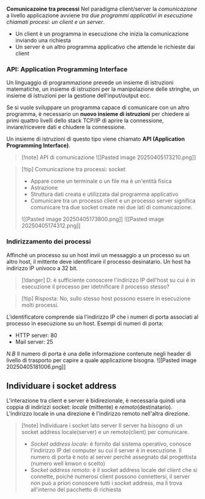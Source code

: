 **Comunicazoine tra processi**
Nel paradigma client/server la *comunicazione* a livello applicazione avviene *tra due programmi applicativi in esecuzione chiamati procesi: un client e un server*.
- Un client è un programma in esecuzione che inizia la comunicazione inviando una richiesta
- Un server è un altro programma applicativo che attende le richieste dai client
### API: Application Programming Interface 
Un linguaggio di programmazione prevede un insieme di istruzioni matematiche, un insieme di istruzioni per la manipolazione delle stringhe, un insieme di istruzioni per la gestione dell'input/output ecc.

Se si vuole sviluppare un programma capace di comunicare con un altro programma, è necessario un **nuovo insieme di istruzioni** per chiedere ai primi quattro livelli dello stack TCP/IP di aprire la connessione, inviare/ricevere dati e chiudere la connessione.

Un insieme di istruzioni di questo tipo viene chiamato **API (Application Programming Interface)**.

>[!note] API di comunicazione
>![[Pasted image 20250405173210.png]]

>[!tip] Comunicazione tra processi: socket
>- Appare come un terminale o un file ma è un'entità fisica
>- Astrazione
>- Struttura dati creata e utilizzata dal programma applicativo
>- Comunicare tra un processo client e un processo server significa comunicare tra due socket create nei due lati di comunicazione.
>
>![[Pasted image 20250405173800.png]]
>![[Pasted image 20250405174312.png]]

### Indirizzamento dei processi 
 Affinché un processo su un host invii un messaggio a un processo su un altro host, il mittente deve identificare il processo desinatario. Un host ha indirizzo IP univoco a 32 bit.
 >[!danger] D: è sufficiente conoscere l'indirizzo IP dell'host su cui è in esecuzione il processo per idetnificare il processo stesso?
 
 >[!tip] Risposta: No, sullo stesso host possono essere in esecuzione molti processi.

L'identificatore comprende sia l'indirizzo IP che i numeri di porta associati al processo in esecuzione su un host.
Esempi di numeri di porta:
- HTTP server: 80
- Mail server: 25

*N.B* Il numero di porta è una delle informazione contenute negli header di livello di trasporto per capire a quale applicazione bisogna.
![[Pasted image 20250405181006.png]]
## Individuare i socket address
L'interazione tra client e server è bidirezionale, è necessaria quindi una coppia di indirizzi socket: *locale* (mittente) e *remoto*(destinatario).
L'indirizzo locale in una direzione è l'indirizzo remoto nell'altra direzione.

>[!note] Individuare i socket lato server
>Il server ha bisogno di un socket address locale(server) e un remoto(client) per comunicare.
>- *Socket address locale*: è fornito dal sistema operativo, conosce l'indirizzo IP del computer su cui il server è in esecuzione. Il numero di porta è noto al server perché assegnato dal progettista (numero well knwon o scelto)
>- *Socket address remoto*: è il socket address locale del client che si connette, poiché numerosi client possono connettersi, il server non può a priori conoscere tutti i socket address, ma li trova all'interno del pacchetto di richiesta

